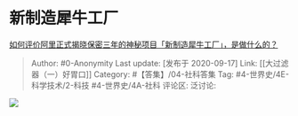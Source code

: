 # 新制造犀牛工厂
[如何评价阿里正式揭晓保密三年的神秘项目「新制造犀牛工厂」，是做什么的？](https://www.zhihu.com/question/421410808/answer/1477493349)

> Author: #0-Anonymity
> Last update: [发布于 2020-09-17]
> Link: [[大过滤器（一）好胃口]]
> Category: #【答集】/04-社科答集
> Tag: #4-世界史/4E-科学技术/2-科技 #4-世界史/4A-社科
> 评论区:
> 泛讨论:

![](https://pic1.zhimg.com/50/v2-89f7dd858d1c2294be55fde9d1684c8c_hd.jpg?source=1940ef5c)
